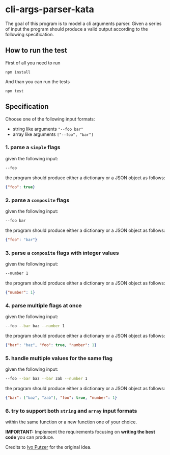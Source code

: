 cli-args-parser-kata
===
The goal of this program is to model a cli arguments parser. Given a series of input the program should produce a valid output according to the following specification.

## How to run the test
First of all you need to run
```
npm install
```
And than you can run the tests
```
npm test
```

## Specification
Choose one of the following input formats:
- string like arguments `"--foo bar"`
- array like arguments `["--foo", "bar"]`

### 1. parse a `simple` flags
  given the following input:
  ```sh
  --foo
  ```
  the program should produce either a dictionary or a JSON object as follows:
  ```JSON
  {"foo": true}
  ```

### 2. parse a `composite` flags
  given the following input:
  ```sh
  --foo bar
  ```
  the program should produce either a dictionary or a JSON object as follows:
  ```JSON
  {"foo": "bar"}
  ```

### 3. parse a `composite` flags with integer values
  given the following input:
  ```sh
  --number 1
  ```
  the program should produce either a dictionary or a JSON object as follows:
  ```JSON
  {"number": 1}
  ```

### 4. parse multiple flags at once
  given the following input:
  ```sh
  --foo --bar baz --number 1
  ```
  the program should produce either a dictionary or a JSON object as follows:
  ```JSON
  {"bar": "baz", "foo": true, "number": 1}
  ```

### 5. handle multiple values for the same flag
  given the following input:
  ```sh
  --foo --bar baz --bar zab --number 1
  ```
  the program should produce either a dictionary or a JSON object as follows:
  ```JSON
  {"bar": ["baz", "zab"], "foo": true, "number": 1}
  ```

### 6. try to support both `string` and `array` input formats
within the same function or a new function one of your choice.

**IMPORTANT:**  Implement the requirements focusing on **writing the best code** you can produce.

Credits to [Ivo Putzer](https://github.com/ivoputzer) for the original idea.
